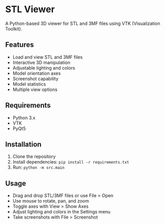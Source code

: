 # STL Viewer

A Python-based 3D viewer for STL and 3MF files using VTK (Visualization Toolkit).

## Features

- Load and view STL and 3MF files
- Interactive 3D manipulation
- Adjustable lighting and colors
- Model orientation axes
- Screenshot capability
- Model statistics
- Multiple view options

## Requirements

- Python 3.x
- VTK
- PyQt5

## Installation

1. Clone the repository
2. Install dependencies: `pip install -r requirements.txt`
3. Run: `python -m src.main`

## Usage

- Drag and drop STL/3MF files or use File > Open
- Use mouse to rotate, pan, and zoom
- Toggle axes with View > Show Axes
- Adjust lighting and colors in the Settings menu
- Take screenshots with File > Screenshot

